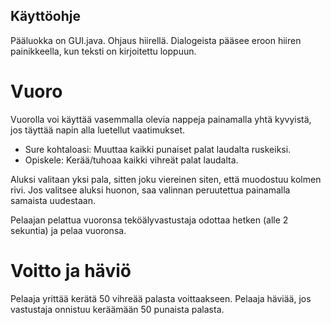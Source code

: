 ## Käyttöohje

Pääluokka on GUI.java.
Ohjaus hiirellä. Dialogeista pääsee eroon hiiren painikkeella, kun teksti on kirjoitettu loppuun.

# Vuoro
Vuorolla voi käyttää vasemmalla olevia nappeja painamalla yhtä kyvyistä, jos täyttää napin alla luetellut vaatimukset.
- Sure kohtaloasi: Muuttaa kaikki punaiset palat laudalta ruskeiksi.
- Opiskele: Kerää/tuhoaa kaikki vihreät palat laudalta.

Aluksi valitaan yksi pala, sitten joku viereinen siten, että muodostuu kolmen rivi. Jos valitsee aluksi huonon, saa valinnan peruutettua painamalla samaista uudestaan. 

Pelaajan pelattua vuoronsa teköälyvastustaja odottaa hetken (alle 2 sekuntia) ja pelaa vuoronsa. 

# Voitto ja häviö
Pelaaja yrittää kerätä 50 vihreää palasta voittaakseen.
Pelaaja häviää, jos vastustaja onnistuu keräämään 50 punaista palasta.
